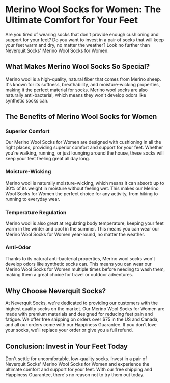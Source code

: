 # Merino Wool Socks for Women: The Ultimate Comfort for Your Feet

Are you tired of wearing socks that don't provide enough cushioning and support for your feet? Do you want to invest in a pair of socks that will keep your feet warm and dry, no matter the weather? Look no further than Neverquit Socks' Merino Wool Socks for Women.

## What Makes Merino Wool Socks So Special?

Merino wool is a high-quality, natural fiber that comes from Merino sheep. It's known for its softness, breathability, and moisture-wicking properties, making it the perfect material for socks. Merino wool socks are also naturally anti-bacterial, which means they won't develop odors like synthetic socks can.

## The Benefits of Merino Wool Socks for Women

### Superior Comfort

Our Merino Wool Socks for Women are designed with cushioning in all the right places, providing superior comfort and support for your feet. Whether you're walking, running, or just lounging around the house, these socks will keep your feet feeling great all day long.

### Moisture-Wicking

Merino wool is naturally moisture-wicking, which means it can absorb up to 30% of its weight in moisture without feeling wet. This makes our Merino Wool Socks for Women the perfect choice for any activity, from hiking to running to everyday wear.

### Temperature Regulation

Merino wool is also great at regulating body temperature, keeping your feet warm in the winter and cool in the summer. This means you can wear our Merino Wool Socks for Women year-round, no matter the weather.

### Anti-Odor

Thanks to its natural anti-bacterial properties, Merino wool socks won't develop odors like synthetic socks can. This means you can wear our Merino Wool Socks for Women multiple times before needing to wash them, making them a great choice for travel or outdoor adventures.

## Why Choose Neverquit Socks?

At Neverquit Socks, we're dedicated to providing our customers with the highest quality socks on the market. Our Merino Wool Socks for Women are made with premium materials and designed for reducing feet pain and fatigue. We offer free shipping on orders over $75 in the US and Canada, and all our orders come with our Happiness Guarantee. If you don't love your socks, we'll replace your order or give you a full refund.

## Conclusion: Invest in Your Feet Today

Don't settle for uncomfortable, low-quality socks. Invest in a pair of Neverquit Socks' Merino Wool Socks for Women and experience the ultimate comfort and support for your feet. With our free shipping and Happiness Guarantee, there's no reason not to try them out today.